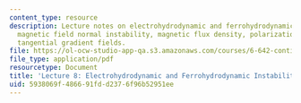 ```yaml
---
content_type: resource
description: Lecture notes on electrohydrodynamic and ferrohydrodynamic instabilities,
  magnetic field normal instability, magnetic flux density, polarization forces, and
  tangential gradient fields.
file: https://ol-ocw-studio-app-qa.s3.amazonaws.com/courses/6-642-continuum-electromechanics-fall-2008/5938069f486691fdd2376f96b52951ee_lec08_f08.pdf
file_type: application/pdf
resourcetype: Document
title: 'Lecture 8: Electrohydrodynamic and Ferrohydrodynamic Instabilities'
uid: 5938069f-4866-91fd-d237-6f96b52951ee
---
```

